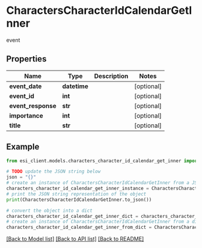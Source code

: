 # CharactersCharacterIdCalendarGetInner

event

## Properties

Name | Type | Description | Notes
------------ | ------------- | ------------- | -------------
**event_date** | **datetime** |  | [optional] 
**event_id** | **int** |  | [optional] 
**event_response** | **str** |  | [optional] 
**importance** | **int** |  | [optional] 
**title** | **str** |  | [optional] 

## Example

```python
from esi_client.models.characters_character_id_calendar_get_inner import CharactersCharacterIdCalendarGetInner

# TODO update the JSON string below
json = "{}"
# create an instance of CharactersCharacterIdCalendarGetInner from a JSON string
characters_character_id_calendar_get_inner_instance = CharactersCharacterIdCalendarGetInner.from_json(json)
# print the JSON string representation of the object
print(CharactersCharacterIdCalendarGetInner.to_json())

# convert the object into a dict
characters_character_id_calendar_get_inner_dict = characters_character_id_calendar_get_inner_instance.to_dict()
# create an instance of CharactersCharacterIdCalendarGetInner from a dict
characters_character_id_calendar_get_inner_from_dict = CharactersCharacterIdCalendarGetInner.from_dict(characters_character_id_calendar_get_inner_dict)
```
[[Back to Model list]](../README.md#documentation-for-models) [[Back to API list]](../README.md#documentation-for-api-endpoints) [[Back to README]](../README.md)


